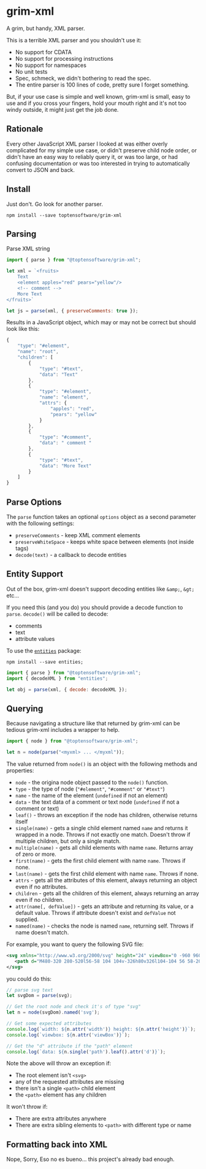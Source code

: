 # grim-xml

A grim, but handy, XML parser.

This is a terrible XML parser and you shouldn't use it:

* No support for CDATA
* No support for processing instructions
* No support for namespaces
* No unit tests
* Spec, schmeck, we didn't bothering to read the spec.
* The entire parser is 100 lines of code, pretty sure I forget something.

But, if your use case is simple and well known, grim-xml is small, easy to use 
and if you cross your fingers, hold your mouth right and it's not too windy outside,
it might just get the job done.

## Rationale

Every other JavaScript XML parser I looked at was either overly complicated
for my simple use case, or didn't preserve child node order, or didn't have
an easy way to reliably query it, or was too large, or had confusing documentation
or was too interested in trying to automatically convert to JSON and back.



## Install

Just don't. Go look for another parser.

```
npm install --save toptensoftware/grim-xml
```



## Parsing

Parse XML string

```js
import { parse } from "@toptensoftware/grim-xml";

let xml = `<fruits>
    Text
    <element apples="red" pears="yellow"/>
    <!-- comment -->
    More Text
</fruits>`

let js = parse(xml, { preserveComments: true });
```



Results in a JavaScript object, which may or may not be correct but should
look like this:

```js
{
    "type": "#element",
    "name": "root",
    "children": [
        {
            "type": "#text",
            "data": "Text"
        },
        {
            "type": "#element",
            "name": "element",
            "attrs": {
                "apples": "red",
                "pears": "yellow"
            }
        },
        {
            "type": "#comment",
            "data": " comment "
        },
        {
            "type": "#text",
            "data": "More Text"
        }
    ]
}
```



## Parse Options

The `parse` function takes an optional `options` object as a second
parameter with the following settings:

* `preserveComments` - keep XML comment elements
* `preserveWhiteSpace` - keeps white space between elements (not inside tags)
* `decode(text)` - a callback to decode entities



## Entity Support

Out of the box, grim-xml doesn't support decoding entities like `&amp;`, `&gt;` etc...

If you need this (and you do) you should provide a decode function to `parse`.  `decode()`
will be called to decode:

* comments
* text
* attribute values

To use the [`entities`](https://www.npmjs.com/package/entities) package:

```
npm install --save entities;
```

```js
import { parse } from "@toptensoftware/grim-xml";
import { decodeXML } from "entities";

let obj = parse(xml, { decode: decodeXML });
```


## Querying

Because navigating a structure like that returned by grim-xml can be tedious
grim-xml includes a wrapper to help.

```js
import { node } from "@toptensoftware/grim-xml";

let n = node(parse("<myxml> ... </myxml"));

```

The value returned from `node()` is an object with the following methods and properties:

* `node` - the origina node object passed to the `node()` function.
* `type` - the type of node (`"#element"`, `"#comment"` or `"#text"`)
* `name` - the name of the element (`undefined` if not an element)
* `data` - the text data of a comment or text node (`undefined` if not a comment or text)
* `leaf()` - throws an exception if the node has children, otherwise returns itself
* `single(name)` - gets a single child element named `name` and returns it wrapped in a node.
Throws if not exactly one match.  Doesn't throw if multiple children, but only a single match.
* `multiple(name)` - gets all child elements with name `name`.  Returns array of zero or more.
* `first(name)` - gets the first child element with name `name`. Throws if none.
* `last(name)` - gets the first child element with name `name`. Throws if none.
* `attrs` - gets all the attributes of this element, always returning an object even if no attributes.
* `children` - gets all the children of this element, always returning an array even if no children.
* `attr(name[, defValue])` - gets an attribute and returning its value, or a default value.  Throws if 
attribute doesn't exist and `defValue` not supplied.
* `named(name)` - checks the node is named `name`, returning self.  Throws if name doesn't match.

For example, you want to query the following SVG file:

```xml
<svg xmlns="http://www.w3.org/2000/svg" height="24" viewBox="0 -960 960 960" width="24">
   <path d="M480-320 280-520l56-58 104 104v-326h80v326l104-104 56 58-200 200ZM160-160v-200h80v120h480v-120h80v200H160Z"/>
</svg>
```

you could do this:

```js
// parse svg text
let svgDom = parse(svg);

// Get the root node and check it's of type "svg"
let n = node(svgDom).named('svg');

// Get some expected attributes 
console.log(`width: ${n.attr('width')} height: ${n.attr('height')}`);
console.log(`viewbox: ${n.attr('viewBox')}`);

// Get the "d" attribute if the "path" element 
console.log(`data: ${n.single('path').leaf().attr('d')}`);
```

Note the above will throw an exception if:

* The root element isn't `<svg>`
* any of the requested attributes are missing
* there isn't a single `<path>` child element 
* the `<path>` element has any children

It won't throw if:

* There are extra attributes anywhere
* There are extra sibling elements to `<path>` with different type or name


## Formatting back into XML

Nope, Sorry, Eso no es bueno...  this project's already bad enough.

